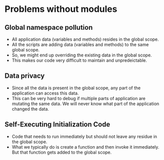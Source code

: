 # Problems without modules

## Global namespace pollution

- All application data (variables and methods) resides in the global scope.
- All the scripts are adding data (variables and methods) to the same global scope.
- So, we might end up overriding the existing data in the global scope.
- This makes our code very difficult to maintain and unpredeictable.

## Data privacy

- Since all the data is present in the global scope, any part of the application can access this data.
- This can be very hard to debug if multiple parts of application are mutating the same data. We will never know what part of the application changed the data.

## Self-Executing Initialization Code

- Code that needs to run immediately but should not leave any residue in the global scope.
- What we typically do is create a function and then invoke it immediately. But that function gets added to the global scope.
